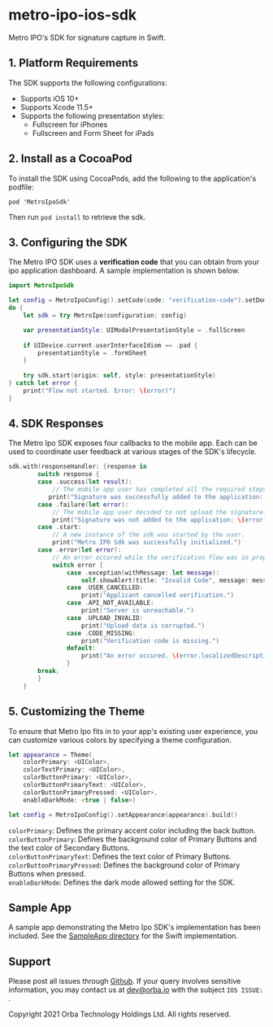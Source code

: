 # metro-ipo-ios-sdk
Metro IPO's SDK for signature capture in Swift.

## 1. Platform Requirements

The SDK supports the following configurations:
- Supports iOS 10+
- Supports Xcode 11.5+
- Supports the following presentation styles:
    - Fullscreen for iPhones
    - Fullscreen and Form Sheet for iPads


## 2. Install as a CocoaPod

To install the SDK using CocoaPods, add the following to the application's podfile:

```
pod 'MetroIpoSdk'
```

Then run `pod install` to retrieve the sdk.

## 3. Configuring the SDK

The Metro IPO SDK uses a **verification code** that you can obtain from your ipo application dashboard. A sample implementation is shown below.

```swift
import MetroIpoSdk

let config = MetroIpoConfig().setCode(code: "verification-code").setDomain(url: "metro-ipo-your-server").build()
do {
    let sdk = try MetroIpo(configuration: config)

    var presentationStyle: UIModalPresentationStyle = .fullScreen
            
    if UIDevice.current.userInterfaceIdiom == .pad {
        presentationStyle = .formSheet
    }
    
    try sdk.start(origin: self, style: presentationStyle)
} catch let error {
    print("Flow not started. Error: \(error)")
}
```

## 4. SDK Responses

The Metro Ipo SDK exposes four callbacks to the mobile app. Each can be used to coordinate user feedback at various stages of the SDK's lifecycle.

```swift
sdk.with(responseHandler: {response in
        switch response {
        case .success(let result):
            // The mobile app user has completed all the required steps and is returned to the view that initiated the SDK.
           print("Signature was successfully added to the application: \(result)")
        case .failure(let error):
            // The mobile app user decided to not upload the signature.
            print("Signature was not added to the application: \(error)")
        case .start:
            // A new instance of the sdk was started by the user.
            print("Metro IPO Sdk was successfully initialized.")
        case .error(let error):
            // An error occured while the verification flow was in progress.
            switch error {
                case .exception(withMessage: let message):
                    self.showAlert(title: "Invalid Code", message: message)
                case .USER_CANCELLED:
                    print("Applicant cancelled verification.")
                case .API_NOT_AVAILABLE:
                    print("Server is unreachable.")
                case .UPLOAD_INVALID:
                    print("Upload data is corrupted.")
                case .CODE_MISSING:
                    print("Verification code is missing.")
                default:
                    print("An error occured. \(error.localizedDescription)")
                }
        break;
        }
    }
```

## 5. Customizing the Theme

To ensure that Metro Ipo fits in to your app's existing user experience, you can customize various colors by specifying a theme configuration.

```swift
let appearance = Theme(
    colorPrimary: <UIColor>,
    colorTextPrimary: <UIColor>,
    colorButtonPrimary: <UIColor>,
    colorButtonPrimaryText: <UIColor>,
    colorButtonPrimaryPressed: <UIColor>,
    enableDarkMode: <true | false>)

let config = MetroIpoConfig().setAppearance(appearance).build()
```

```colorPrimary```: Defines the primary accent color including the back button.\
```colorButtonPrimary```: Defines the background color of Primary Buttons and the text color of Secondary Buttons.\
```colorButtonPrimaryText```: Defines the text color of Primary Buttons.\
```colorButtonPrimaryPressed```: Defines the background color of Primary Buttons when pressed.\
```enableDarkMode```: Defines the dark mode allowed setting for the SDK.

## Sample App
A sample app demonstrating the Metro Ipo SDK's implementation has been included. See the [SampleApp directory](https://github.com/metro-ipo/metro-ipo-ios-sdk/tree/main/SampleApp) for the Swift implementation.

## Support

Please post all issues through [Github](https://github.com/metro-ipo/metro-ipo-ios-sdk/issues). If your query involves sensitive information, you may contact us at dev@orba.io with the subject `IOS ISSUE: `.

Copyright 2021 Orba Technology Holdings Ltd. All rights reserved.
